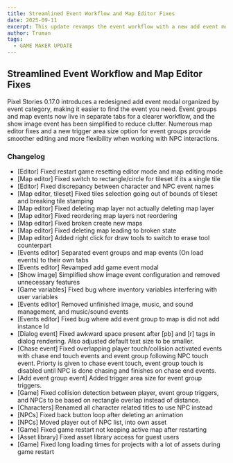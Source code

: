 ```yaml
---
title: Streamlined Event Workflow and Map Editor Fixes
date: 2025-09-11
excerpt: This update revamps the event workflow with a new add event modal, separates event groups from map events, and fixes many map editor issues.
author: Truman
tags:
  - GAME MAKER UPDATE
---
```


## Streamlined Event Workflow and Map Editor Fixes

Pixel Stories 0.17.0 introduces a redesigned add event modal organized by event category, making it easier to find the event you need. Event groups and map events now live in separate tabs for a clearer workflow, and the show image event has been simplified to reduce clutter. Numerous map editor fixes and a new trigger area size option for event groups provide smoother editing and more flexibility when working with NPC interactions.

### Changelog

- [Editor] Fixed restart game resetting editor mode and map editing mode
- [Map editor] Fixed switch to rectangle/circle for tileset if its a single tile
- [Editor] Fixed discrepancy between character and NPC event names
- [Map editor, tileset] Fixed tiles selection going out of bounds of tileset and breaking tile stamping
- [Map editor] Fixed deleting map layer not actually deleting map layer
- [Map editor] Fixed reordering map layers not reordering
- [Map editor] Fixed broken create new maps
- [Map editor] Fixed deleting map leading to broken state
- [Map editor] Added right click for draw tools to switch to erase tool counterpart
- [Events editor] Separated event groups and map events (On load events) to their own tabs
- [Events editor] Revamped add game event modal
- [Show image] Simplified show image event configuration and removed unnecessary features
- [Game variables] Fixed bug where inventory variables interfering with user variables
- [Events editor] Removed unfinished image, music, and sound management, and music/sound events
- [Events editor] Fixed bug where add event group to map is did not add instance Id
- [Dialog event] Fixed awkward space present after [pb] and [r] tags in dialog rendering. Also adjusted default text size to be smaller.
- [Chase event] Fixed overlapping player touch/collision activated events with chase end touch events and event group following NPC touch event. Priorty is given to chase event touch, event group touch is disabled until NPC is done chasing and finishes on chase end events.
- [Add event group event] Added trigger area size for event group triggers.
- [Game] Fixed collision detection between player, event group triggers, and NPCs to be based on rectangle overlap instead of distance.
- [Characters] Renamed all character related titles to use NPC instead
- [NPCs] Fixed back button loop after deleting an animation
- [NPCs] Moved player out of NPC list, into own asset
- [Game] Fixed game restart not keeping active map after restarting
- [Asset library] Fixed asset library access for guest users
- [Game] Fixed long loading times for projects with a lot of assets during game restart

